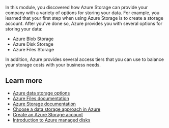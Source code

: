 In this module, you discovered how Azure Storage can provide your company with a variety of options for storing your data. For example, you learned that your first step when using Azure Storage is to create a storage account. After you've done so, Azure provides you with several options for storing your data:

- Azure Blob Storage
- Azure Disk Storage
- Azure Files Storage

In addition, Azure provides several access tiers that you can use to balance your storage costs with your business needs.

## Learn more

- [Azure data storage options](https://docs.microsoft.com/learn/modules/intro-to-data-in-azure/?azure-portal=true)
- [Azure Files documentation](https://docs.microsoft.com/azure/storage/files/?azure-portal=true)
- [Azure Storage documentation](https://docs.microsoft.com/azure/storage/?azure-portal=true)
- [Choose a data storage approach in Azure](https://docs.microsoft.com/learn/modules/choose-storage-approach-in-azure/?azure-portal=true)
- [Create an Azure Storage account](https://docs.microsoft.com/learn/modules/create-azure-storage-account/?azure-portal=true)
- [Introduction to Azure managed disks](https://docs.microsoft.com/azure/virtual-machines/windows/managed-disks-overview?azure-portal=true)
